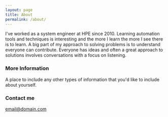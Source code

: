 ```yaml
---
layout: page
title: About
permalink: /about/
---
```


I've worked as a system engineer at HPE since 2010.  Learning automation tools and techniques is interesting and the more I learn the more I see there is to learn.  A big part of my approach to solving problems is to understand everyone can contribute.  Everyone has ideas and often a great approach to solutions involves conversations with a focus on listening.

### More Information

A place to include any other types of information that you'd like to include about yourself.

### Contact me

[email@domain.com](mailto:email@domain.com)